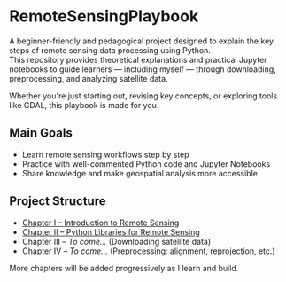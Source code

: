 # RemoteSensingPlaybook

A beginner-friendly and pedagogical project designed to explain the key steps of remote sensing data processing using Python.  
This repository provides theoretical explanations and practical Jupyter notebooks to guide learners — including myself — through downloading, preprocessing, and analyzing satellite data.

Whether you're just starting out, revising key concepts, or exploring tools like GDAL, this playbook is made for you.

## Main Goals
- Learn remote sensing workflows step by step  
- Practice with well-commented Python code and Jupyter Notebooks  
- Share knowledge and make geospatial analysis more accessible  

## Project Structure

- [Chapter I – Introduction to Remote Sensing](I_Intro/)
- [Chapter II – Python Libraries for Remote Sensing](II_Libraries/)
- Chapter III – *To come...* (Downloading satellite data)
- Chapter IV – *To come...* (Preprocessing: alignment, reprojection, etc.)

More chapters will be added progressively as I learn and build.
